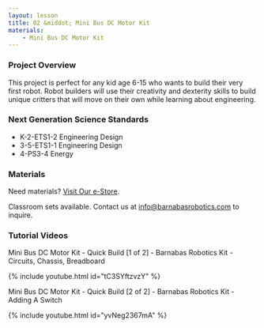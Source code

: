 ```yaml
---
layout: lesson
title: 02 &middot; Mini Bus DC Motor Kit
materials:
    - Mini Bus DC Motor Kit
---
```

### Project Overview

This project is perfect for any kid age 6-15 who wants to build their very first robot. Robot builders will use their creativity and dexterity skills to build unique critters that will move on their own while learning about engineering.

### Next Generation Science Standards

- K-2-ETS1-2 Engineering Design
- 3-5-ETS1-1 Engineering Design
- 4-PS3-4 Energy

### Materials

Need materials?  [Visit Our e-Store](https://shop.barnabasrobotics.com/).  

Classroom sets available.  Contact us at info@barnabasrobotics.com to inquire. 

### Tutorial Videos

Mini Bus DC Motor Kit - Quick Build [1 of 2] - Barnabas Robotics Kit - Circuits, Chassis, Breadboard

{% include youtube.html id="tC3SYftzvzY" %}



Mini Bus DC Motor Kit - Quick Build [2 of 2] - Barnabas Robotics Kit - Adding A Switch

{% include youtube.html id="yvNeg2367mA" %}